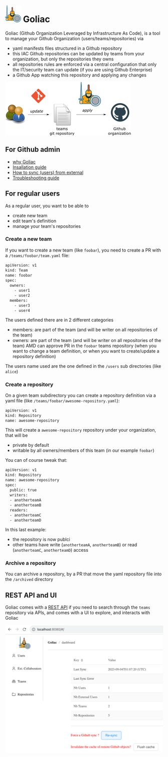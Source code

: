# ![Goliac](docs/images/logo_small.png) Goliac

Goliac (Github Organization Leveraged by Infrastructure As Code), is a tool to manage your Github Organization (users/teams/repositories) via
- yaml manifests files structured in a Github repository
- this IAC Github repositories can be updated by teams from your organization, but only the repositories they owns
- all repositories rules are enforced via a central configuration that only the IT/security team can update (if you are using Github Enterprise)
- a Github App watching this repository and applying any changes

![goliac workflow](docs/images/goliac_basic_workflow.png)

## For Github admin

- [why Goliac](docs/why_goliac.md)
- [Insallation guide](docs/installation.md)
- [How to sync (users) from external](docs/installation.md#syncing-users-from-an-external-source)
- [Troubleshooting guide](docs/troubleshooting.md)

## For regular users

As a regular user, you want to be able to
- create new team
- edit team's definition
- manage your team's repositories

### Create a new team

If you want to create a new team (like `foobar`), you need to create a PR with a `/teams/foobar/team.yaml` file:

```
apiVersion: v1
kind: Team
name: foobar
spec:
  owners:
    - user1
    - user2
  members:
    - user3
    - user4
```

The users defined there are in 2 different categories
- members: are part of the team (and will be writer on all repositories of the team)
- owners: are part of the team (and will be writer on all repositories of the team) AMD can approve PR in the `foobar` teams repository (when you want to change a team definition, or when you want to create/update a repository definition)

The users name used are the one defined in the `/users` sub directories (like `alice`)

### Create a repository

On a given team subdirectory you can create a repository definition via a yaml file (like `/teams/foobar/awesome-repository.yaml`):

```
apiVersion: v1
kind: Repository
name: awesome-repository
```

This will create a `awesome-repository` repository under your organization, that will be 
- private by default
- writable by all owners/members of this team (in our example `foobar`)

You can of course tweak that:

```
apiVersion: v1
kind: Repository
name: awesome-repository
spec:
  public: true
  writers:
  - anotherteamA
  - anotherteamB
  readers:
  - anotherteamC
  - anotherteamD
```

In this last example:
- the repository is now publci
- other teams have write (`anotherteamA`, `anotherteamB`) or read (`anotherteamC`, `anotherteamD`) access

### Archive a repository

You can archive a repository, by a PR that move the yaml repository file into the `/archived` directory

## REST API and UI

Goliac comes with a [REST API](docs/api_docs/bundle.yaml) if you need to search through the `teams` repository via APIs, and comes with a UI to explore, and interacts with Goliac

![goliac ui](docs/images/goliac_ui.png)
